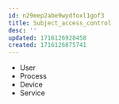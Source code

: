 ```yaml
---
id: n29eep2abe9wydfoxl1gof3
title: Subject_access_control
desc: ''
updated: 1716126928458
created: 1716126875741
---
```

- User
- Process
- Device
- Service
